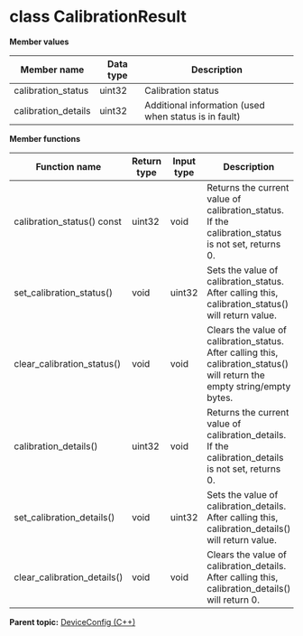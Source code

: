 # class CalibrationResult

 **Member values** 

|Member name|Data type|Description|
|-----------|---------|-----------|
|calibration\_status|uint32|Calibration status|
|calibration\_details|uint32|Additional information \(used when status is in fault\)|

 **Member functions** 

|Function name|Return type|Input type|Description|
|-------------|-----------|----------|-----------|
|calibration\_status\(\) const|uint32|void|Returns the current value of calibration\_status. If the calibration\_status is not set, returns 0.|
|set\_calibration\_status\(\)|void|uint32|Sets the value of calibration\_status. After calling this, calibration\_status\(\) will return value.|
|clear\_calibration\_status\(\)|void|void|Clears the value of calibration\_status. After calling this, calibration\_status\(\) will return the empty string/empty bytes.|
|calibration\_details\(\)|uint32|void|Returns the current value of calibration\_details. If the calibration\_details is not set, returns 0.|
|set\_calibration\_details\(\)|void|uint32|Sets the value of calibration\_details. After calling this, calibration\_details\(\) will return value.|
|clear\_calibration\_details\(\)|void|void|Clears the value of calibration\_details. After calling this, calibration\_details\(\) will return 0.|

**Parent topic:** [DeviceConfig \(C++\)](../../summary_pages/DeviceConfig.md)

